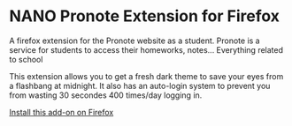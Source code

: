 # NANO Pronote Extension for Firefox
A firefox extension for the Pronote website as a student. Pronote is a service for students to access their homeworks, notes... Everything related to school

This extension allows you to get a fresh dark theme to save your eyes from a flashbang at midnight.
It also has an auto-login system to prevent you from wasting 30 secondes 400 times/day logging in.

<a href="https://addons.mozilla.org/en-US/firefox/addon/nano-pronote/" target="_blank">Install this add-on on Firefox</a>
